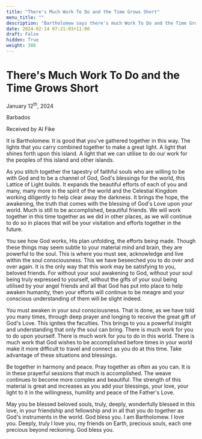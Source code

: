```yaml
---
title: "There's Much Work To Do and the Time Grows Short"
menu_title: ""
description: "Bartholomew says there's much Work To Do and the Time Grows Short"
date: 2024-02-14 07:21:03+11:00
draft: False
hidden: True
weight: 386
---
```

# There's Much Work To Do and the Time Grows Short

January 12<sup>th</sup>, 2024

Barbados

Received by Al Fike 

It is Bartholomew. It is good that you've gathered together in this way. The lights that you carry combined together to make a great light. A light that shines forth upon this island. A light that we can utilise to do our work for the peoples of this island and other islands. 

As you stitch together the tapestry of faithful souls who are willing to be with God and to be a channel of God, God's blessings for the world, this Lattice of Light builds. It expands the beautiful efforts of each of you and many, many more in the spirit of the world and the Celestial Kingdom working diligently to help clear away the darkness. It brings the hope, the awakening, the truth that comes with the blessing of God's Love upon your world. Much is still to be accomplished, beautiful friends. We will work together in this time together as we did in other places, as we will continue to do so in places that will be your visitation and efforts together in the future. 

You see how God works, His plan unfolding, the efforts being made. Though these things may seem subtle to your material mind and brain, they are powerful to the soul. This is where you must see, acknowledge and live within the soul consciousness. This we have beseeched you to do over and over again. It is the only way that this work may be satisfying to you, beloved friends. For without your soul awakening to God, without your soul being truly expressed to yourself, without the gifts of your soul being utilised by your angel friends and all that God has put into place to help awaken humanity, then your efforts will continue to be meagre and your conscious understanding of them will be slight indeed. 

You must awaken in your soul consciousness. That is done, as we have told you many times, through deep prayer and longing to receive the great gift of God's Love. This ignites the faculties. This brings to you a powerful insight and understanding that only the soul can bring. There is much work for you to do upon yourself. There is much work for you to do in this world. There is much work that God wishes to be accomplished before times in your world make it more difficult to travel and connect as you do at this time. Take advantage of these situations and blessings. 

Be together in harmony and peace. Pray together as often as you can. It is in these prayerful sessions that much is accomplished. The weave continues to become more complex and beautiful. The strength of this material is great and increases as you add your blessings, your love, your light to it in the willingness, humility and peace of the Father's Love.

May you be blessed beloved souls, truly, deeply, wonderfully blessed in this love, in your friendship and fellowship and in all that you do together as God's instruments in the world. God bless you. I am Bartholomew. I love you. Deeply, truly I love you, my friends on Earth, precious souls, each one precious beyond reckoning. God bless you. 